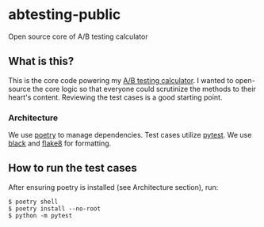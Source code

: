 # abtesting-public
Open source core of A/B testing calculator

## What is this?
This is the core code powering my [A/B testing
calculator](https://abtesting.convexanalytics.com). I wanted to open-source the
core logic so that everyone could scrutinize the methods to their heart's
content. Reviewing the test cases is a good starting point.

### Architecture
We use [poetry](https://python-poetry.org/) to manage dependencies. Test cases
utilize [pytest](https://docs.pytest.org/en/latest/). We use
[black](https://github.com/python/black) and
[flake8](https://flake8.pycqa.org/en/latest/) for formatting.


## How to run the test cases
After ensuring poetry is installed (see Architecture section), run:

```
$ poetry shell
$ poetry install --no-root
$ python -m pytest
```
